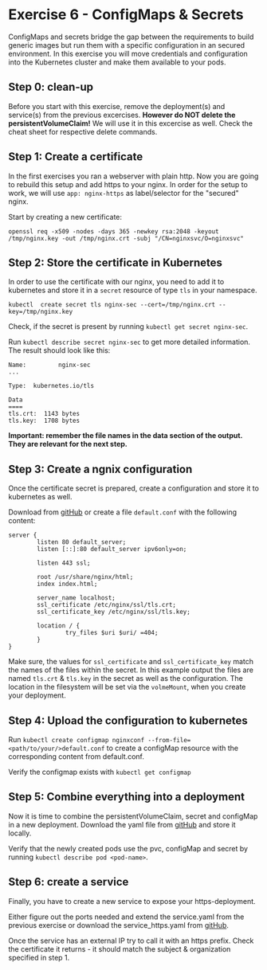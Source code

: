 # Exercise 6 - ConfigMaps & Secrets
ConfigMaps and secrets bridge the gap between the requirements to build generic images but run them with a specific configuration in an secured environment.
In this exercise you will move credentials and configuration into the Kubernetes cluster and make them available to your pods.

## Step 0: clean-up
Before you start with this exercise, remove the deployment(s) and service(s) from the previous excercises. **However do NOT delete the persistentVolumeClaim!** We will use it in this excercise as well. Check the cheat sheet for respective delete commands.

## Step 1: Create a certificate
In the first exercises you ran a webserver with plain http. Now you are going to rebuild this setup and add https to your nginx.
In order for the setup to work, we will use `app: nginx-https` as label/selector for the "secured" nginx.

Start by creating a new certificate:

`openssl req -x509 -nodes -days 365 -newkey rsa:2048 -keyout /tmp/nginx.key -out /tmp/nginx.crt -subj "/CN=nginxsvc/O=nginxsvc"`

## Step 2: Store the certificate in Kubernetes
In order to use the certificate with our nginx, you need to add it to kubernetes and store it in a `secret` resource of type `tls` in your namespace.

`kubectl  create secret tls nginx-sec --cert=/tmp/nginx.crt --key=/tmp/nginx.key`

Check, if the secret is present by running `kubectl get secret nginx-sec`.

Run `kubectl describe secret nginx-sec` to get more detailed information. The result should look like this:

```
Name:         nginx-sec
...

Type:  kubernetes.io/tls

Data
====
tls.crt:  1143 bytes
tls.key:  1708 bytes
```

**Important: remember the file names in the data section of the output. They are relevant for the next step.**

## Step 3: Create a ngnix configuration
Once the certificate secret is prepared, create a configuration and store it to kubernetes as well.

Download from [gitHub](https://github.wdf.sap.corp/raw/D051945/docker-k8s-training/master/kubernetes/default.conf) or create a file `default.conf` with the following content:

```
server {
        listen 80 default_server;
        listen [::]:80 default_server ipv6only=on;

        listen 443 ssl;

        root /usr/share/nginx/html;
        index index.html;

        server_name localhost;
        ssl_certificate /etc/nginx/ssl/tls.crt;
        ssl_certificate_key /etc/nginx/ssl/tls.key;

        location / {
                try_files $uri $uri/ =404;
        }
}
```

Make sure, the values for `ssl_certificate` and `ssl_certificate_key` match the names of the files within the secret. In this example output the files are named `tls.crt` & `tls.key` in the secret as well as the configuration. The location in the filesystem will be set via the `volmeMount`, when you create your deployment.  

## Step 4: Upload the configuration to kubernetes
Run `kubectl create configmap nginxconf --from-file=<path/to/your/>default.conf` to create a configMap resource with the corresponding content from default.conf.

Verify the configmap exists with `kubectl get configmap`

## Step 5: Combine everything into a deployment
Now it is time to combine the persistentVolumeClaim, secret and configMap in a new deployment.
Download the yaml file from [gitHub](https://github.wdf.sap.corp/raw/D051945/docker-k8s-training/master/kubernetes/deployment_https.yaml) and store it locally.

Verify that the newly created pods use the pvc, configMap and secret by running `kubectl describe pod <pod-name>`.

## Step 6: create a service
Finally, you have to create a new service to expose your https-deployment.

Either figure out the ports needed and extend the service.yaml from the previous exercise or download the service_https.yaml from [gitHub](https://github.wdf.sap.corp/raw/D051945/docker-k8s-training/master/kubernetes/service_https.yaml).

Once the service has an external IP try to call it with an https prefix. Check the certificate it returns - it should match the subject & organization specified in step 1.
